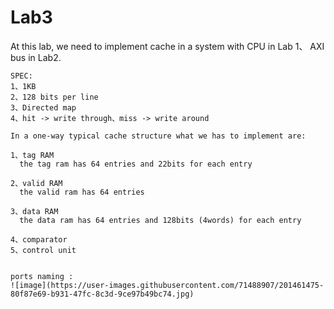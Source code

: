 # Lab3
At this lab, we need to implement cache in a system with CPU in Lab 1、 AXI bus in Lab2.

    SPEC:
    1、1KB
    2、128 bits per line
    3、Directed map
    4、hit -> write through、miss -> write around

    In a one-way typical cache structure what we has to implement are:

    1、tag RAM
      the tag ram has 64 entries and 22bits for each entry

    2、valid RAM
      the valid ram has 64 entries

    3、data RAM
      the data ram has 64 entries and 128bits (4words) for each entry

    4、comparator
    5、control unit
    
    
    ports naming :
    ![image](https://user-images.githubusercontent.com/71488907/201461475-80f87e69-b931-47fc-8c3d-9ce97b49bc74.jpg)

